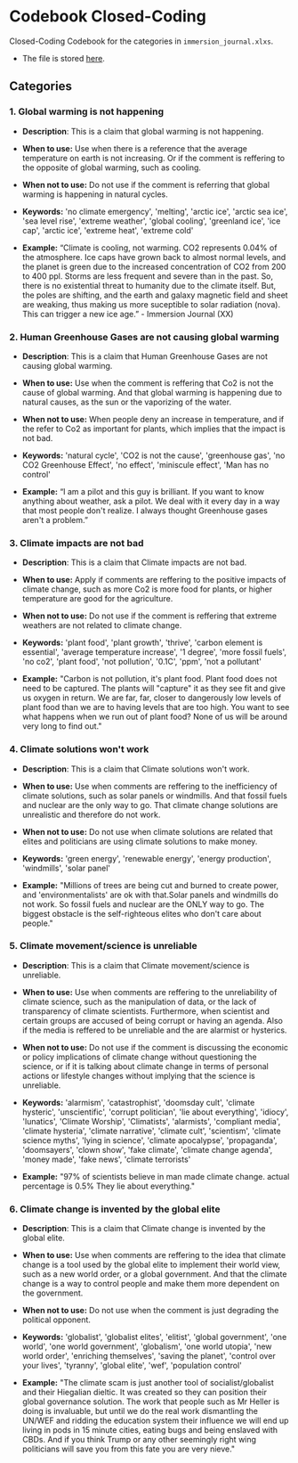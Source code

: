 # Codebook Closed-Coding

Closed-Coding Codebook for the categories in `immersion_journal.xlxs`. 

- The file is stored [here](#immersion-channel).

## Categories

### 1. Global warming is not happening
- **Description**: This is a claim that global warming is not happening.

- **When to use:** Use when there is a reference that the average temperature on earth is not increasing. Or if the comment is reffering to the opposite of global warming, such as cooling.

- **When not to use:**  Do not use if the comment is referring that global warming is happening in natural cycles.

- **Keywords:** 'no climate emergency', 'melting', 'arctic ice', 'arctic sea ice', 'sea level rise', 'extreme weather', 'global cooling', 'greenland ice', 'ice cap', 'arctic ice', 'extreme heat', 'extreme cold'

- **Example:**  “Climate is cooling, not warming. CO2 represents 0.04\% of the atmosphere. Ice caps have grown back to almost normal levels, and the planet is green due to the increased concentration of CO2 from 200 to 400 ppl. Storms are less frequent and severe than in the past. So, there is no existential threat to humanity due to the climate itself. But, the poles are shifting, and the earth and galaxy magnetic field and sheet are weaking, thus making us more suceptible to solar radiation (nova). This can trigger a new ice age.” - Immersion Journal (XX)


### 2. Human Greenhouse Gases are not causing global warming
- **Description**: This is a claim that Human Greenhouse Gases are not causing global warming.

- **When to use:** Use when the comment is reffering that Co2 is not the cause of global warming. And that global warming is happening due to natural causes, as the sun or the vaporizing of the water.

- **When not to use:** When people deny an increase in temperature, and if the refer to Co2 as important for plants, which implies that the impact is not bad.

- **Keywords:** 'natural cycle', 'CO2 is not the cause', 'greenhouse gas', 'no CO2 Greenhouse Effect', 'no effect', 'miniscule effect', 'Man has no control'

- **Example:** “I am a pilot and this guy is brilliant. If you want to know anything about weather,  ask a pilot. We deal with it every day in a way that most people don't realize. I always thought Greenhouse gases aren't a problem.”


### 3. Climate impacts are not bad
- **Description**: This is a claim that Climate impacts are not bad.

- **When to use:** Apply if comments are reffering to the positive impacts of climate change, such as more Co2 is more food for plants, or higher temperature are good for the agriculture.

- **When not to use:** Do not use if the comment is reffering that extreme weathers are not related to climate change.

- **Keywords:** 'plant food', 'plant growth', 'thrive', 'carbon element is essential', 'average temperature increase', '1 degree', 
'more fossil fuels', 'no co2', 'plant food', 'not pollution', '0.1C', 'ppm', 'not a pollutant'

- **Example:** "Carbon is not pollution, it's plant food. Plant food does not need to be captured. The plants will "capture" it as they see fit and give us oxygen in return. We are far, far, closer to dangerously low levels of plant food than we are to having levels that are too high. You want to see what happens when we run out of plant food? None of us will be around very long to find out."

### 4. Climate solutions won't work
- **Description**: This is a claim that Climate solutions won't work.

- **When to use:** Use when comments are reffering to the inefficiency of climate solutions, such as solar panels or windmills. And that fossil fuels and nuclear are the only way to go. That climate change solutions are unrealistic and therefore do not work.

- **When not to use:** Do not use when climate solutions are related that elites and politicians are using climate solutions to make money.

- **Keywords:** 'green energy', 'renewable energy', 'energy production', 'windmills', 'solar panel'

- **Example:** "Millions of trees are being cut and burned to create power, and 'environmentalists' are ok with that.Solar panels and windmills do not work. So fossil fuels and nuclear are the ONLY way to go. The biggest obstacle is the self-righteous elites who don't care about people."

### 5. Climate movement/science is unreliable
- **Description**: This is a claim that Climate movement/science is unreliable.

- **When to use:** Use when comments are reffering to the unreliability of climate science, such as the manipulation of data, or the lack of transparency of climate scientists. Furthermore, when scientist and certain groups are accused of being corrupt or having an agenda. Also if the media is reffered to be unreliable and the are alarmist or hysterics.

- **When not to use:** Do not use if the comment is discussing the economic or policy implications of climate change without questioning the science, or if it is talking about climate change in terms of personal actions or lifestyle changes without implying that the science is unreliable.

- **Keywords:** 'alarmism', 'catastrophist', 'doomsday cult', 'climate hysteric', 'unscientific', 'corrupt politician', 'lie about everything', 'idiocy', 'lunatics', 'Climate Worship', 'Climatists', 'alarmists', 'compliant media', 'climate hysteria', 'climate narrative', 'climate cult', 'scientism', 'climate science myths', 'lying in science', 'climate apocalypse', 'propaganda', 'doomsayers', 'clown show', 'fake climate', 'climate change agenda', 'money made', 'fake news', 'climate terrorists'

- **Example:** "97% of scientists believe in man made climate change. actual percentage is 0.5% They lie about everything."

### 6. Climate change is invented by the global elite
- **Description**: This is a claim that Climate change is invented by the global elite.

- **When to use:** Use when comments are reffering to the idea that climate change is a tool used by the global elite to implement their world view, such as a new world order, or a global government. And that the climate change is a way to control people and make them more dependent on the government.

- **When not to use:** Do not use when the comment is just degrading the political opponent.

- **Keywords:** 'globalist', 'globalist elites', 'elitist', 'global government', 'one world', 'one world government', 'globalism', 'one world utopia', 'new world order', 'enriching themselves', 'saving the planet', 'control over your lives',  'tyranny', 'global elite', 'wef', 'population control'

- **Example:** "The climate scam is just another tool of socialist/globalist and their Hiegalian dieltic. It was created so they can position their global governance solution. The work that people such as Mr Heller is doing is invaluable, but until we do the real work dismantling the UN/WEF and ridding the education system their influence we will end up living in pods in 15 minute cities, eating bugs and being enslaved with CBDs. And if you think Trump or any other seemingly right wing politicians will save you from this fate you are very nieve."
